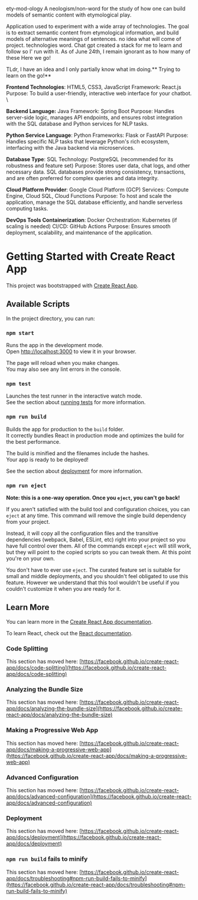 ety-mod-ology
    A neologism/non-word for the study of how one can build models of semantic content with etymological play.
    
Application used to experiment with a wide array of technologies. The goal is to extract semantic content from etymological information, and build models of alternative meanings of sentences. no idea what will come of project. technologies word. Chat gpt created a stack for me to learn and follow so I' run with it. As of June 24th, I remain ignorant as to how many of these Here we go! 

TLdr, I have an idea and I only partially know what im doing.** Trying to learn on the go!**

**Frontend Technologies**: HTML5, CSS3, JavaScript Framework: React.js Purpose: To build a user-friendly, interactive web interface for your chatbot. \

**Backend Language:** Java Framework: Spring Boot Purpose: Handles server-side logic, manages API endpoints, and ensures robst integration with the SQL database and Python services for NLP tasks. 

**Python Service Language**: Python Frameworks: Flask or FastAPI Purpose: Handles specific NLP tasks that leverage Python's rich ecosystem, interfacing with the Java backend via microservices. 

**Database Type**: SQL Technology: PostgreSQL (recommended for its robustness and feature set) Purpose: Stores user data, chat logs, and other necessary data. SQL databases provide strong consistency, transactions, and are often preferred for complex queries and data integrity. 

**Cloud Platform Provider**: Google Cloud Platform (GCP) Services: Compute Engine, Cloud SQL, Cloud Functions Purpose: To host and scale the application, manage the SQL database efficiently, and handle serverless computing tasks.

**DevOps Tools Containerization**: Docker Orchestration: Kubernetes (if scaling is needed) CI/CD: GitHub Actions Purpose: Ensures smooth deployment, scalability, and maintenance of the application.


# Getting Started with Create React App

This project was bootstrapped with [Create React App](https://github.com/facebook/create-react-app).

## Available Scripts

In the project directory, you can run:

### `npm start`

Runs the app in the development mode.\
Open [http://localhost:3000](http://localhost:3000) to view it in your browser.

The page will reload when you make changes.\
You may also see any lint errors in the console.

### `npm test`

Launches the test runner in the interactive watch mode.\
See the section about [running tests](https://facebook.github.io/create-react-app/docs/running-tests) for more information.

### `npm run build`

Builds the app for production to the `build` folder.\
It correctly bundles React in production mode and optimizes the build for the best performance.

The build is minified and the filenames include the hashes.\
Your app is ready to be deployed!

See the section about [deployment](https://facebook.github.io/create-react-app/docs/deployment) for more information.

### `npm run eject`

**Note: this is a one-way operation. Once you `eject`, you can't go back!**

If you aren't satisfied with the build tool and configuration choices, you can `eject` at any time. This command will remove the single build dependency from your project.

Instead, it will copy all the configuration files and the transitive dependencies (webpack, Babel, ESLint, etc) right into your project so you have full control over them. All of the commands except `eject` will still work, but they will point to the copied scripts so you can tweak them. At this point you're on your own.

You don't have to ever use `eject`. The curated feature set is suitable for small and middle deployments, and you shouldn't feel obligated to use this feature. However we understand that this tool wouldn't be useful if you couldn't customize it when you are ready for it.

## Learn More

You can learn more in the [Create React App documentation](https://facebook.github.io/create-react-app/docs/getting-started).

To learn React, check out the [React documentation](https://reactjs.org/).

### Code Splitting

This section has moved here: [https://facebook.github.io/create-react-app/docs/code-splitting](https://facebook.github.io/create-react-app/docs/code-splitting)

### Analyzing the Bundle Size

This section has moved here: [https://facebook.github.io/create-react-app/docs/analyzing-the-bundle-size](https://facebook.github.io/create-react-app/docs/analyzing-the-bundle-size)

### Making a Progressive Web App

This section has moved here: [https://facebook.github.io/create-react-app/docs/making-a-progressive-web-app](https://facebook.github.io/create-react-app/docs/making-a-progressive-web-app)

### Advanced Configuration

This section has moved here: [https://facebook.github.io/create-react-app/docs/advanced-configuration](https://facebook.github.io/create-react-app/docs/advanced-configuration)

### Deployment

This section has moved here: [https://facebook.github.io/create-react-app/docs/deployment](https://facebook.github.io/create-react-app/docs/deployment)

### `npm run build` fails to minify

This section has moved here: [https://facebook.github.io/create-react-app/docs/troubleshooting#npm-run-build-fails-to-minify](https://facebook.github.io/create-react-app/docs/troubleshooting#npm-run-build-fails-to-minify)
